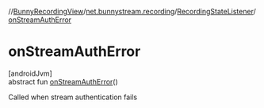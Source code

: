 //[BunnyRecordingView](../../../index.md)/[net.bunnystream.recording](../index.md)/[RecordingStateListener](index.md)/[onStreamAuthError](on-stream-auth-error.md)

# onStreamAuthError

[androidJvm]\
abstract fun [onStreamAuthError](on-stream-auth-error.md)()

Called when stream authentication fails
